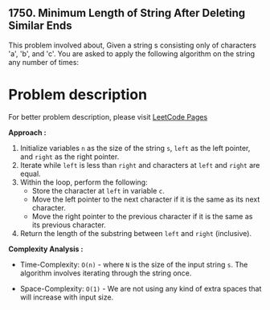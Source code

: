 ## 1750. Minimum Length of String After Deleting Similar Ends

This problem involved about, Given a string s consisting only of characters 'a', 'b', and 'c'. You are asked to apply the following algorithm on the string any number of times:

# Problem description

For better problem description, please visit [LeetCode Pages](https://leetcode.com/problems/minimum-length-of-string-after-deleting-similar-ends/description/)

**Approach :**<br/>

1. Initialize variables `n` as the size of the string `s`, `left` as the left pointer, and `right` as the right pointer.
2. Iterate while `left` is less than `right` and characters at `left` and `right` are equal.
3. Within the loop, perform the following:
    - Store the character at `left` in variable `c`.
    - Move the left pointer to the next character if it is the same as its next character.
    - Move the right pointer to the previous character if it is the same as its previous character.
4. Return the length of the substring between `left` and `right` (inclusive).

**Complexity Analysis :**<br/>

-   Time-Complexity: `O(n)` - where `N` is the size of the input string `s`. The algorithm involves iterating through the string once.

-   Space-Complexity: `O(1)` - We are not using any kind of extra spaces that will increase with input size.
